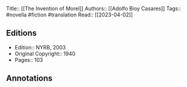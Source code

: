 Title:: [[The Invention of Morel]]
Authors:: [[Adolfo Bioy Casares]]
Tags:: #novella #fiction #translation 
Read:: [[2023-04-02]]

## Editions
- Edition:: NYRB, 2003
- Original Copyright::  1940
- Pages:: 103

## Annotations
